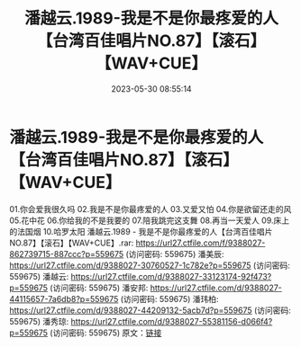 ﻿---
title: 潘越云.1989-我是不是你最疼爱的人【台湾百佳唱片NO.87】【滚石】【WAV+CUE】
date: 2023-05-30 08:55:14
categories: WAV车载音乐、镜像
tags: 华语中文
---
# 潘越云.1989-我是不是你最疼爱的人【台湾百佳唱片NO.87】【滚石】【WAV+CUE】

01.你会爱我很久吗
02.我是不是你最疼爱的人
03.又爱又怕
04.你是欲留还走的风
05.花中花
06.你给我的不是我要的
07.陪我跳完这支舞
08.再当一天爱人
09.床上的法国烟
10.哈罗太阳
潘越云.1989 - 我是不是你最疼爱的人【台湾百佳唱片NO.87】【滚石】【WAV+CUE】.rar: https://url27.ctfile.com/f/9388027-862739715-887ccc?p=559675
(访问密码: 559675)
潘美辰: https://url27.ctfile.com/d/9388027-30760527-1c782e?p=559675
(访问密码: 559675)
潘越云: https://url27.ctfile.com/d/9388027-33123174-92f473?p=559675
(访问密码: 559675)
潘安邦: https://url27.ctfile.com/d/9388027-44115657-7a6db8?p=559675
(访问密码: 559675)
潘玮柏: https://url27.ctfile.com/d/9388027-44209132-5acb7d?p=559675
(访问密码: 559675)
潘秀琼: https://url27.ctfile.com/d/9388027-55381156-d066f4?p=559675
(访问密码: 559675)
原文：[链接](https://blog.sina.com.cn/s/blog_1647c7e760103123r.html)
